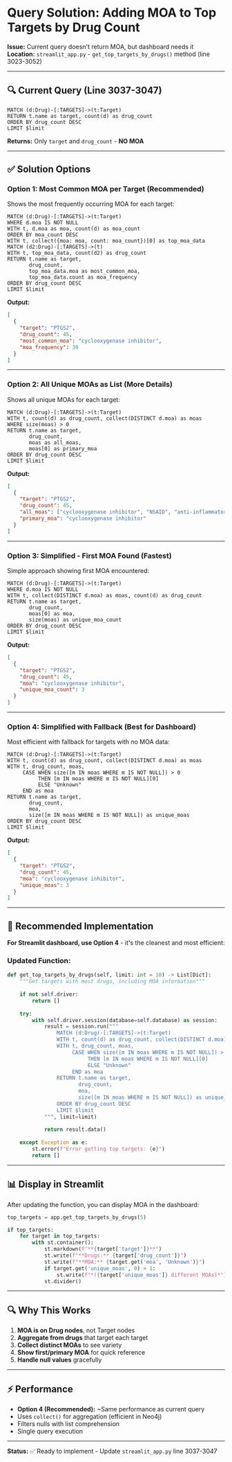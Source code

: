 # Query Solution: Adding MOA to Top Targets by Drug Count

**Issue:** Current query doesn't return MOA, but dashboard needs it  
**Location:** `streamlit_app.py` - `get_top_targets_by_drugs()` method (line 3023-3052)

---

## 🔍 Current Query (Line 3037-3047)

```cypher
MATCH (d:Drug)-[:TARGETS]->(t:Target)
RETURN t.name as target, count(d) as drug_count
ORDER BY drug_count DESC
LIMIT $limit
```

**Returns:** Only `target` and `drug_count` - **NO MOA**

---

## ✅ Solution Options

### **Option 1: Most Common MOA per Target** (Recommended)

Shows the most frequently occurring MOA for each target:

```cypher
MATCH (d:Drug)-[:TARGETS]->(t:Target)
WHERE d.moa IS NOT NULL
WITH t, d.moa as moa, count(d) as moa_count
ORDER BY moa_count DESC
WITH t, collect({moa: moa, count: moa_count})[0] as top_moa_data
MATCH (d2:Drug)-[:TARGETS]->(t)
WITH t, top_moa_data, count(d2) as drug_count
RETURN t.name as target, 
       drug_count,
       top_moa_data.moa as most_common_moa,
       top_moa_data.count as moa_frequency
ORDER BY drug_count DESC
LIMIT $limit
```

**Output:**
```json
[
  {
    "target": "PTGS2",
    "drug_count": 45,
    "most_common_moa": "cyclooxygenase inhibitor",
    "moa_frequency": 30
  }
]
```

---

### **Option 2: All Unique MOAs as List** (More Details)

Shows all unique MOAs for each target:

```cypher
MATCH (d:Drug)-[:TARGETS]->(t:Target)
WITH t, count(d) as drug_count, collect(DISTINCT d.moa) as moas
WHERE size(moas) > 0
RETURN t.name as target,
       drug_count,
       moas as all_moas,
       moas[0] as primary_moa
ORDER BY drug_count DESC
LIMIT $limit
```

**Output:**
```json
[
  {
    "target": "PTGS2",
    "drug_count": 45,
    "all_moas": ["cyclooxygenase inhibitor", "NSAID", "anti-inflammatory"],
    "primary_moa": "cyclooxygenase inhibitor"
  }
]
```

---

### **Option 3: Simplified - First MOA Found** (Fastest)

Simple approach showing first MOA encountered:

```cypher
MATCH (d:Drug)-[:TARGETS]->(t:Target)
WHERE d.moa IS NOT NULL
WITH t, collect(DISTINCT d.moa) as moas, count(d) as drug_count
RETURN t.name as target,
       drug_count,
       moas[0] as moa,
       size(moas) as unique_moa_count
ORDER BY drug_count DESC
LIMIT $limit
```

**Output:**
```json
[
  {
    "target": "PTGS2",
    "drug_count": 45,
    "moa": "cyclooxygenase inhibitor",
    "unique_moa_count": 3
  }
]
```

---

### **Option 4: Simplified with Fallback** (Best for Dashboard)

Most efficient with fallback for targets with no MOA data:

```cypher
MATCH (d:Drug)-[:TARGETS]->(t:Target)
WITH t, count(d) as drug_count, collect(DISTINCT d.moa) as moas
WITH t, drug_count, moas, 
     CASE WHEN size([m IN moas WHERE m IS NOT NULL]) > 0 
          THEN [m IN moas WHERE m IS NOT NULL][0]
          ELSE "Unknown"
     END as moa
RETURN t.name as target,
       drug_count,
       moa,
       size([m IN moas WHERE m IS NOT NULL]) as unique_moas
ORDER BY drug_count DESC
LIMIT $limit
```

**Output:**
```json
[
  {
    "target": "PTGS2",
    "drug_count": 45,
    "moa": "cyclooxygenase inhibitor",
    "unique_moas": 3
  }
]
```

---

## 🎯 Recommended Implementation

**For Streamlit dashboard, use Option 4** - it's the cleanest and most efficient:

### **Updated Function:**

```python
def get_top_targets_by_drugs(self, limit: int = 10) -> List[Dict]:
    """Get targets with most drugs, including MOA information"""
    
    if not self.driver:
        return []
    
    try:
        with self.driver.session(database=self.database) as session:
            result = session.run("""
                MATCH (d:Drug)-[:TARGETS]->(t:Target)
                WITH t, count(d) as drug_count, collect(DISTINCT d.moa) as moas
                WITH t, drug_count, moas, 
                     CASE WHEN size([m IN moas WHERE m IS NOT NULL]) > 0 
                          THEN [m IN moas WHERE m IS NOT NULL][0]
                          ELSE "Unknown"
                     END as moa
                RETURN t.name as target,
                       drug_count,
                       moa,
                       size([m IN moas WHERE m IS NOT NULL]) as unique_moas
                ORDER BY drug_count DESC
                LIMIT $limit
            """, limit=limit)
            
            return result.data()
            
    except Exception as e:
        st.error(f"Error getting top targets: {e}")
        return []
```

---

## 📊 Display in Streamlit

After updating the function, you can display MOA in the dashboard:

```python
top_targets = app.get_top_targets_by_drugs(5)

if top_targets:
    for target in top_targets:
        with st.container():
            st.markdown(f"**{target['target']}**")
            st.write(f"**Drugs:** {target['drug_count']}")
            st.write(f"**MOA:** {target.get('moa', 'Unknown')}")
            if target.get('unique_moas', 0) > 1:
                st.write(f"*({target['unique_moas']} different MOAs)*")
            st.divider()
```

---

## 🔍 Why This Works

1. **MOA is on Drug nodes**, not Target nodes
2. **Aggregate from drugs** that target each target
3. **Collect distinct MOAs** to see variety
4. **Show first/primary MOA** for quick reference
5. **Handle null values** gracefully

---

## ⚡ Performance

- **Option 4 (Recommended):** ~Same performance as current query
- Uses `collect()` for aggregation (efficient in Neo4j)
- Filters nulls with list comprehension
- Single query execution

---

**Status:** ✅ Ready to implement - Update `streamlit_app.py` line 3037-3047


